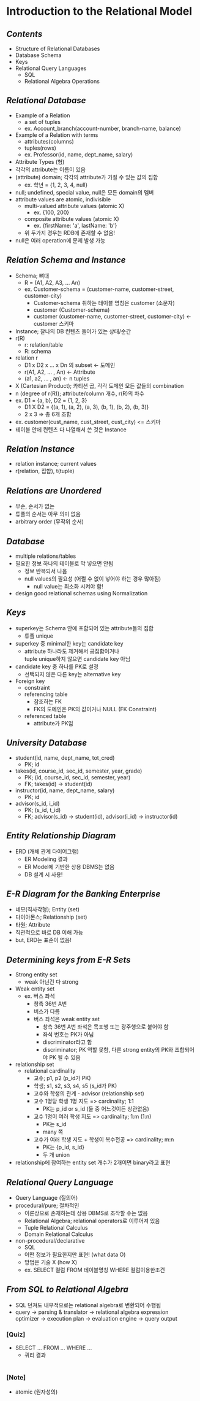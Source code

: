 # Introduction to the Relational Model

## _Contents_

- Structure of Relational Databases
- Database Schema
- Keys
- Relational Query Languages
  - SQL
  - Relational Algebra Operations

## _Relational Database_

- Example of a Relation
  - a set of tuples
  - ex. Account_branch(account-number, branch-name, balance)
- Example of a Relation with terms
  - attributes(columns)
  - tuples(rows)
  - ex. Professor(id, name, dept_name, salary)
- Attribute Types (형)
- 각각의 attribute는 이름이 있음
- (attribute) domain; 각각의 attribute가 가질 수 있는 값의 집합
  - ex. 학년 = {1, 2, 3, 4, null}
- null; undefined, special value, null은 모든 domain의 멤버
- attribute values are atomic, indivisible
  - multi-valued attribute values (atomic X)
    - ex. {100, 200}
  - composite attribute values (atomic X)
    - ex. {firstName: 'a', lastName: 'b'}
  - 위 두가지 경우는 RDB에 존재할 수 없음!
- null은 여러 operation에 문제 발생 가능

## _Relation Schema and Instance_

- Schema; 뼈대
  - R = (A1, A2, A3, ... An)
  - ex. Customer-schema = (customer-name, customer-street, customer-city)
    - Customer-schema 취하는 테이블 명칭은 customer (소문자)
    - customer (Customer-schema)
    - customer (customer-name, customer-street, customer-city) <- customer 스키마
- Instance; 찰나의 DB 컨텐츠 들어가 있는 상태/순간
- r(R)
  - r: relation/table
  - R: schema
- relation r
  - D1 x D2 x ... x Dn 의 subset <- 도메인
  - r(A1, A2, ... , An) <- Attribute
  - (a1, a2, ... , an) <- n tuples
- X (Cartesian Product); 카티션 곱, 각각 도메인 모든 값들의 combination
- n (degree of r(R)); attribute/column 개수, r(R)의 차수
- ex. D1 = {a, b}, D2 = {1, 2, 3}
  - D1 X D2 = {(a, 1), (a, 2), (a, 3), (b, 1), (b, 2), (b, 3)}
  - 2 x 3 => 총 6개 조합
- ex. customer(cust_name, cust_street, cust_city) <= 스키마
- 테이블 안에 컨텐츠 다 나열해서 쓴 것은 Instance

## _Relation Instance_

- relation instance; current values
- r(relation, 집합), t(tuple)

## _Relations are Unordered_

- 무순, 순서가 없는
- 튜플의 순서는 아무 의미 없음
- arbitrary order (무작위 순서)

## _Database_

- multiple relations/tables
- 필요한 정보 하나의 테이블로 막 넣으면 안됨
  - 정보 반복되서 나옴
  - null values의 필요성 (어쩔 수 없이 넣어야 하는 경우 많아짐)
    - null value는 최소화 시켜야 함!
- design good relational schemas using Normalization

## _Keys_

- superkey는 Schema 안에 포함되어 있는 attribute들의 집합
  - 튜플 unique
- superkey 중 minimal한 key는 candidate key
  - attribute 하나라도 제거해서 공집합이거나 <br/>
    tuple unique하지 않으면 candidate key 아님
- candidate key 중 하나를 PK로 설정
  - 선택되지 않은 다른 key는 alternative key
- Foreign key
  - constraint
  - referencing table
    - 참조하는 FK
    - FK의 도메인은 PK의 값이거나 NULL (FK Constraint)
  - referenced table
    - attribute가 PK임

## _University Database_

- student(id, name, dept_name, tot_cred)
  - PK; id
- takes(id, course_id, sec_id, semester, year, grade)
  - PK; (id, course_id, sec_id, semester, year)
  - FK; takes(id) -> student(id)
- instructor(id, name, dept_name, salary)
  - PK; id
- advisor(s_id, i_id)
  - PK; (s_id, t_id)
  - FK; advisor(s_id) -> student(id), advisor(i_id) -> instructor(id)

## _Entity Relationship Diagram_

- ERD (개체 관계 다이어그램)
  - ER Modeling 결과
  - ER Model에 기반한 상용 DBMS는 없음
  - DB 설계 시 사용!

## _E-R Diagram for the Banking Enterprise_

- 네모(직사각형); Entity (set)
- 다이아몬스; Relationship (set)
- 타원; Attribute
- 직관적으로 바로 DB 이해 가능
- but, ERD는 표준이 없음!

## _Determining keys from E-R Sets_

- Strong entity set
  - weak 아닌건 다 strong
- Weak entity set
  - ex. 버스 좌석
    - 창측 36번 A번
    - 버스가 다름
    - 버스 좌석은 weak entity set
      - 창측 36번 A번 좌석은 목포행 또는 광주행으로 붙어야 함
      - 좌석 번호는 PK가 아님
      - discriminator라고 함
      - discriminator; PK 역할 못함, 다른 strong entity의 PK와 조합되어야 PK 될 수 있음
- relationship set
  - relational cardinality
    - 교수; p1, p2 (p_id가 PK)
    - 학생; s1, s2, s3, s4, s5 (s_id가 PK)
    - 교수와 학생의 관계 - advisor (relationship set)
    - 교수 1명당 학생 1명 지도 => cardinality; 1:1
      - PK는 p_id or s_id (둘 중 어느것이든 상관없음)
    - 교수 1명이 여러 학생 지도 => cardinality; 1:m (1:n)
      - PK는 s_id
      - many 쪽
    - 교수가 여러 학생 지도 + 학생이 복수전공 => cardinality; m:n
      - PK는 {p_id, s_id}
      - 두 개 union
- relationship에 참여하는 entity set 개수가 2개이면 binary라고 표현

## _Relational Query Language_

- Query Language (질의어)
- procedural/pure; 절차적인
  - 이론상으로 존재하는데 상용 DBMS로 조작할 수는 없음
  - Relational Algebra; relational operators로 이루어져 있음
  - Tuple Relational Calculus
  - Domain Relational Calculus
- non-procedural/declarative
  - SQL
  - 어떤 정보가 필요한지만 표현! (what data O)
  - 방법은 기술 X (how X)
  - ex. SELECT 컬럼 FROM 테이블명칭 WHERE 컬럼이용한조건

## _From SQL to Relational Algebra_

- SQL 던져도 내부적으로는 relational algebra로 변환되어 수행됨
- query -> parsing & translator -> relational algebra expression <br/>
  optimizer -> execution plan -> evaluation engine -> query output

### [Quiz]

- SELECT ... FROM ... WHERE ...
  - 쿼리 결과

#

### [Note]

- atomic (원자성의)
